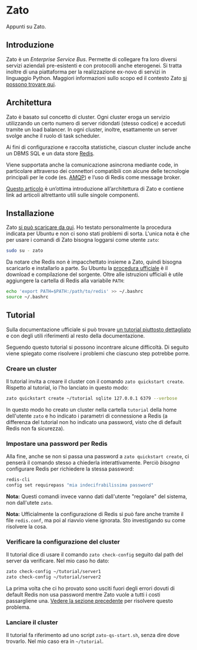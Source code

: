 # Zato

Appunti su Zato.

## Introduzione

Zato è un _Enterprise Service Bus_. Permette di collegare fra loro diversi servizi aziendali pre-esistenti e con protocolli anche eterogenei. Si tratta inoltre di una piattaforma per la realizzazione ex-novo di servizi in linguaggio Python. Maggiori informazioni sullo scopo ed il contesto Zato [si possono trovare qui](https://zato.io/docs/intro/esb-soa.html).

## Architettura

Zato è basato sul concetto di cluster. Ogni cluster eroga un servizio utilizzando un certo numero di server ridondati (stesso codice) e acceduti tramite un load balancer. In ogni cluster, inoltre, esattamente un server svolge anche il ruolo di task scheduler.

Ai fini di configurazione e raccolta statistiche, ciascun cluster include anche un DBMS SQL e un data store [Redis](http://redis.io/).

Viene supportata anche la comunicazione asincrona mediante code, in particolare attraverso dei connettori compatibili con alcune delle tecnologie principali per le code (es. [AMQP](https://www.amqp.org/)) e l’uso di Redis come message broker.

[Questo articolo](https://zato.io/docs/intro/overview-tech.html) è un’ottima introduzione all’architettura di Zato e contiene link ad articoli altrettanto utili sulle singole componenti.

## Installazione

Zato [si può scaricare da qui](https://zato.io/downloads.html). Ho testato personalmente la procedura indicata per Ubuntu e non ci sono stati problemi di sorta. L'unica nota è che per usare i comandi di Zato bisogna loggarsi come utente `zato`:

``` bash
sudo su - zato
```

Da notare che Redis non è impacchettato insieme a Zato, quindi bisogna scaricarlo e installarlo a parte. Su Ubuntu la [procedura ufficiale](http://redis.io/download) è il download e compilazione del sorgente. Oltre alle istruzioni
ufficiali è utile aggiungere la cartella di Redis alla variabile `PATH`:

``` bash
echo 'export PATH=$PATH:/path/to/redis' >> ~/.bashrc
source ~/.bashrc
```

## Tutorial

Sulla documentazione ufficiale si può trovare [un tutorial piuttosto dettagliato](https://zato.io/docs/tutorial/01.html) e con degli utili riferimenti al resto della documentazione.

Seguendo questo tutorial si possono incontrare alcune difficoltà. Di seguito viene spiegato come risolvere i
problemi che ciascuno step potrebbe porre.

### Creare un cluster

Il tutorial invita a creare il cluster con il comando `zato
quickstart create`. Rispetto al tutorial, io l'ho lanciato in questo modo:

``` bash
zato quickstart create ~/tutorial sqlite 127.0.0.1 6379 --verbose
```

In questo modo ho creato un cluster nella cartella `tutorial` della home dell'utente `zato`
e ho indicato i parametri di connessione a Redis (a differenza del tutorial non ho indicato una password, visto che di default Redis non fa sicurezza).

### Impostare una password per Redis

Alla fine, anche se non si passa una password a `zato
quickstart create`, ci penserà il comando stesso a chiederla interattivamente. Perciò _bisogna_ configurare Redis per richiedere la stessa password:

``` bash
redis-cli
config set requirepass "mia indecifrabilissima password"
```

**Nota:** Questi comandi invece vanno dati dall'utente "regolare" del sistema, non dall'utete `zato`.

**Nota:** Ufficialmente la configurazione di Redis si può fare anche tramite il file `redis.conf`, ma poi al riavvio viene ignorata. Sto investigando su come risolvere la cosa.

### Verificare la configurazione del cluster

Il tutorial dice di usare il comando `zato check-config` seguito dal path del server da verificare. Nel mio caso ho dato:

``` bash
zato check-config ~/tutorial/server1
zato check-config ~/tutorial/server2
```

La prima volta che ci ho provato sono usciti fuori degli errori dovuti di default Redis non usa password mentre Zato vuole a tutti i costi passargliene una. [Vedere la sezione
precedente](#impostare-una-password-per-redis) per risolvere questo problema.

### Lanciare il cluster

Il tutorial fa riferimento ad uno script `zato-qs-start.sh`, senza dire dove trovarlo. Nel mio caso era in `~/tutorial`.

